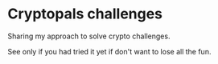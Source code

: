# Cryptopals challenges

Sharing my approach to solve crypto challenges.

See only if you had tried it yet if don't want to lose all the fun. 
